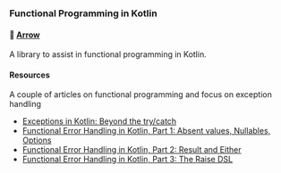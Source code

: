 ### Functional Programming in Kotlin

#### 🔗 [Arrow](https://arrow-kt.io/)

A library to assist in functional programming in Kotlin.

#### Resources

A couple of articles on functional programming and focus on exception handling

* [Exceptions in Kotlin: Beyond the try/catch](https://dev.to/raphaeldelio/exceptions-in-kotlin-beyond-the-trycatch-1n9o)
* [Functional Error Handling in Kotlin, Part 1: Absent values, Nullables, Options](https://blog.rockthejvm.com/functional-error-handling-in-kotlin/)
* [Functional Error Handling in Kotlin, Part 2: Result and Either](https://blog.rockthejvm.com/functional-error-handling-in-kotlin-part-2/)
* [Functional Error Handling in Kotlin, Part 3: The Raise DSL](https://blog.rockthejvm.com/functional-error-handling-in-kotlin-part-3/)
